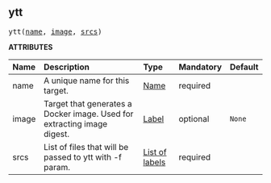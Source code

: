 <!-- Generated with Stardoc: http://skydoc.bazel.build -->



<a id="ytt"></a>

## ytt

<pre>
ytt(<a href="#ytt-name">name</a>, <a href="#ytt-image">image</a>, <a href="#ytt-srcs">srcs</a>)
</pre>



**ATTRIBUTES**


| Name  | Description | Type | Mandatory | Default |
| :------------- | :------------- | :------------- | :------------- | :------------- |
| <a id="ytt-name"></a>name |  A unique name for this target.   | <a href="https://bazel.build/concepts/labels#target-names">Name</a> | required |  |
| <a id="ytt-image"></a>image |  Target that generates a Docker image. Used for extracting image digest.   | <a href="https://bazel.build/concepts/labels">Label</a> | optional | <code>None</code> |
| <a id="ytt-srcs"></a>srcs |  List of files that will be passed to ytt with -f param.   | <a href="https://bazel.build/concepts/labels">List of labels</a> | required |  |


